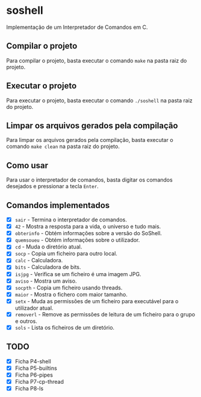 # soshell
Implementação de um Interpretador de Comandos em C.

## Compilar o projeto
Para compilar o projeto, basta executar o comando `make` na pasta raiz do projeto.

## Executar o projeto
Para executar o projeto, basta executar o comando `./soshell` na pasta raiz do projeto.

## Limpar os arquivos gerados pela compilação
Para limpar os arquivos gerados pela compilação, basta executar o comando `make clean` na pasta raiz do projeto.

## Como usar
Para usar o interpretador de comandos, basta digitar os comandos desejados e pressionar a tecla `Enter`.

## Comandos implementados
- [x] `sair` - Termina o interpretador de comandos.
- [x] `42` - Mostra a resposta para a vida, o universo e tudo mais.
- [x] `obterinfo` - Obtém informações sobre a versão do SoShell.
- [x] `quemsoueu` - Obtém informações sobre o utilizador.
- [x] `cd` - Muda o diretório atual.
- [x] `socp` - Copia um ficheiro para outro local.
- [x] `calc` - Calculadora.
- [x] `bits` - Calculadora de bits.
- [x] `isjpg` - Verifica se um ficheiro é uma imagem JPG.
- [x] `aviso` - Mostra um aviso.
- [x] `socpth` - Copia um ficheiro usando threads.
- [x] `maior` - Mostra o fichero com maior tamanho.
- [x] `setx` - Muda as permissões de um ficheiro para executável para o utilizador atual.
- [x] `removerl` - Remove as permissões de leitura de um ficheiro para o grupo e outros.
- [x] `sols` - Lista os ficheiros de um diretório.

## TODO
- [x] Ficha P4-shell
- [x] Ficha P5-builtins
- [x] Ficha P6-pipes
- [x] Ficha P7-cp-thread
- [x] Ficha P8-ls
